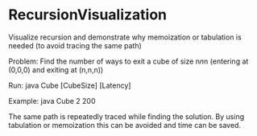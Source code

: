 # RecursionVisualization
Visualize recursion and demonstrate why memoization or tabulation is needed (to avoid tracing the same path)

Problem:
Find the number of ways to exit a cube of size n*n*n (entering at (0,0,0) and exiting at (n,n,n))

Run:
java Cube [CubeSize] [Latency]

Example:
java Cube 2 200


The same path is repeatedly traced while finding the solution.
By using tabulation or memoization this can be avoided and time can be saved.
